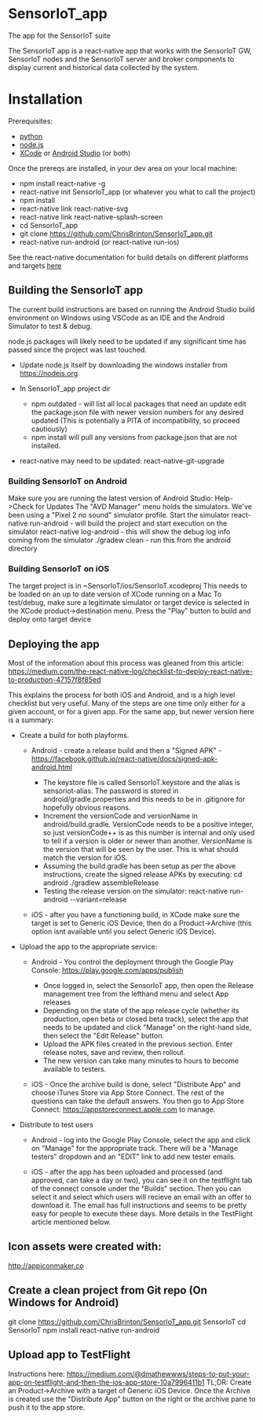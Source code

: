 # SensorIoT_app
The app for the SensorIoT suite

The SensorIoT app is a react-native app that works with the SensorIoT GW, SensorIoT nodes and the SensorIoT server and broker components to display current and historical data collected by the system.

# Installation
Prerequisites:
- [python](https://www.python.org/)
- [node.js](https://nodejs.org/en/)
- [XCode](https://developer.apple.com/xcode/) or [Android Studio](https://developer.android.com/studio/index.html) (or both)

Once the prereqs are installed, in your dev area on your local machine:
  - npm install react-native -g
  - react-native init SensorIoT_app (or whatever you what to call the project)
  - npm install
  - react-native link react-native-svg
  - react-native link react-native-splash-screen
  - cd SensorIoT_app
  - git clone https://github.com/ChrisBrinton/SensorIoT_app.git
  - react-native run-android (or react-native run-ios)

See the react-native documentation for build details on different platforms and targets [here](https://facebook.github.io/react-native/docs/running-on-device)


## Building the SensorIoT app
The current build instructions are based on running the Android Studio build environment on Windows using VSCode as an IDE and the Android Simulator to test & debug.

node.js packages will likely need to be updated if any significant time has passed since the project was last touched.
- Update node.js itself by downloading the windows installer from https://nodejs.org
 
- In SensorIoT_app project dir
  - npm outdated - will list all local packages that need an update
  edit the package.json file with newer version numbers for any desired updated (This is potentially a PITA of incompatibility, so proceed cautiously)
  - npm install will pull any versions from package.json that are not installed. 
 
- react-native may need to be updated:
  react-native-git-upgrade
 
### Building SensorIoT on Android
Make sure you are running the latest version of Android Studio: Help->Check for Updates
The "AVD Manager" menu holds the simulators. We've been using a "Pixel 2 no sound" simulator profile. Start the simulator
react-native run-android - will build the project and start execution on the simulator
react-native log-android - this will show the debug log info coming from the simulator
./gradew clean - run this from the android directory

### Building SensorIoT on iOS
The target project is in ~SensorIoT/ios/SensorIoT.xcodeproj
This needs to be loaded on an up to date version of XCode running on a Mac
To test/debug, make sure a legitimate simulator or target device is selected in the XCode product->destination menu.
Press the "Play" button to build and deploy onto target device

## Deploying the app
Most of the information about this process was gleaned from this article:
https://medium.com/the-react-native-log/checklist-to-deploy-react-native-to-production-47157f8f85ed

This explains the process for both iOS and Android, and is a high level checklist but very useful. Many of the steps are one
time only either for a given account, or for a given app. For the same app, but newer version here is a summary:

- Create a build for both playforms. 
  - Android - create a release build and then a "Signed APK" - https://facebook.github.io/react-native/docs/signed-apk-android.html
    - The keystore file is called SensorIoT.keystore and the alias is sensoriot-alias. The password is stored in android/gradle.properties
      and this needs to be in .gitignore for hopefully obvious reasons.
    - Increment the versionCode and versionName in android/build.gradle. VersionCode needs to be a positive integer, so just versionCode++ is as
      this number is internal and only used to tell if a version is older or newer than another. VersionName is the version that will be seen
      by the user. This is what should match the version for iOS.
    - Assuming the build.gradle has been setup as per the above instructions, create the signed release APKs by executing:
      cd android
      ./gradlew assembleRelease
    - Testing the release version on the simulator:
      react-native run-android --variant=release

  - iOS - after you have a functioning build, in XCode make sure the target is set to Generic iOS Device, then do a Product->Archive (this option isnt
      available until you select Generic iOS Device).

- Upload the app to the appropriate service:
  - Android - You control the deployment through the Google Play Console: https://play.google.com/apps/publish
    - Once logged in, select the SensorIoT app, then open the Release management tree from the lefthand menu and select App releases
    - Depending on the state of the app release cycle (whether its production, open beta or closed beta track), select the app that needs
      to be updated and click "Manage" on the right-hand side, then select the "Edit Release" button.
    - Upload the APK files created in the previous section. Enter release notes, save and review, then rollout.
    - The new version can take many minutes to hours to become available to testers.


  - iOS - Once the archive build is done, select "Distribute App" and choose iTunes Store via App Store Connect. The rest of the questions can take the
      default answers. You then go to App Store Connect: https://appstoreconnect.apple.com to manage.

- Distribute to test users
  - Android - log into the Google Play Console, select the app and click on "Manage" for the appropriate track. There will be a "Manage testers"
    dropdown and an "EDIT" link to add new tester emails.

  - iOS - after the app has been uploaded and processed (and approved, can take a day or two), you can see it on the 
    testflight tab of the connect console under the "Builds" section. Then you can select it and select which users will
    recieve an email with an offer to download it. The email has full instructions and seems to be pretty easy for people
    to execute these days. More details in the TestFlight article mentioned below.

## Icon assets were created with:
http://appiconmaker.co

## Create a clean project from Git repo (On Windows for Android)
  git clone https://github.com/ChrisBrinton/SensorIoT_app.git SensorIoT
  cd SensorIoT
  npm install
  react-native run-android

## Upload app to TestFlight
Instructions here: https://medium.com/@dmathewwws/steps-to-put-your-app-on-testflight-and-then-the-ios-app-store-10a7996411b1
TL;DR:
  Create an Product->Archive with a target of Generic iOS Device. 
  Once the Archive is created use the "Distribute App" button on the right or the archive pane to push it to the app store.
  